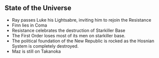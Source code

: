 ## State of the Universe

* Ray passes Luke his Lightsabre, inviting him to rejoin the Resistance
* Finn lies in Coma
* Resistance celebrates the destruction of Starkiller Base
* The First Order loses most of its men on starkiller base.
* The political foundation of the New Republic is rocked as the Hosnian System is completely destroyed.
* Maz is still on Takanoka